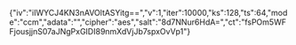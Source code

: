 {"iv":"iIWYCJ4KN3nAVOltASYitg==","v":1,"iter":10000,"ks":128,"ts":64,"mode":"ccm","adata":"","cipher":"aes","salt":"8d7NNur6HdA=","ct":"fsPOm5WFFjousjjnS07aJNgPxGIDI89nmXdVjJb7spxOvVp1"}
